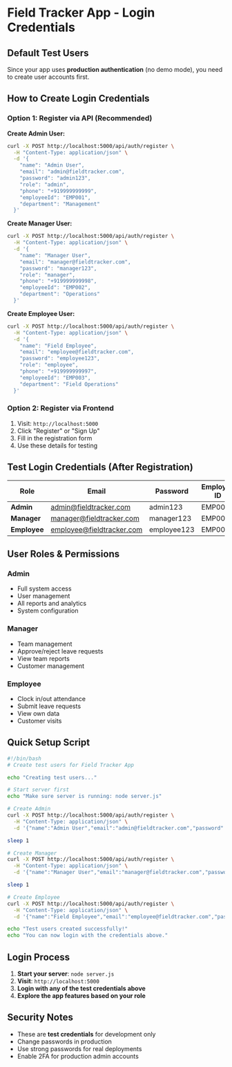 # Field Tracker App - Login Credentials

## Default Test Users

Since your app uses **production authentication** (no demo mode), you need to create user accounts first.

## How to Create Login Credentials

### Option 1: Register via API (Recommended)

**Create Admin User:**
```bash
curl -X POST http://localhost:5000/api/auth/register \
  -H "Content-Type: application/json" \
  -d '{
    "name": "Admin User",
    "email": "admin@fieldtracker.com",
    "password": "admin123",
    "role": "admin",
    "phone": "+919999999999",
    "employeeId": "EMP001",
    "department": "Management"
  }'
```

**Create Manager User:**
```bash
curl -X POST http://localhost:5000/api/auth/register \
  -H "Content-Type: application/json" \
  -d '{
    "name": "Manager User",
    "email": "manager@fieldtracker.com",
    "password": "manager123",
    "role": "manager",
    "phone": "+919999999998",
    "employeeId": "EMP002",
    "department": "Operations"
  }'
```

**Create Employee User:**
```bash
curl -X POST http://localhost:5000/api/auth/register \
  -H "Content-Type: application/json" \
  -d '{
    "name": "Field Employee",
    "email": "employee@fieldtracker.com",
    "password": "employee123",
    "role": "employee",
    "phone": "+919999999997",
    "employeeId": "EMP003",
    "department": "Field Operations"
  }'
```

### Option 2: Register via Frontend

1. Visit: `http://localhost:5000`
2. Click "Register" or "Sign Up"
3. Fill in the registration form
4. Use these details for testing

## Test Login Credentials (After Registration)

| Role | Email | Password | Employee ID |
|------|-------|----------|-------------|
| **Admin** | admin@fieldtracker.com | admin123 | EMP001 |
| **Manager** | manager@fieldtracker.com | manager123 | EMP002 |
| **Employee** | employee@fieldtracker.com | employee123 | EMP003 |

## User Roles & Permissions

### **Admin**
- Full system access
- User management
- All reports and analytics
- System configuration

### **Manager**
- Team management
- Approve/reject leave requests
- View team reports
- Customer management

### **Employee**
- Clock in/out attendance
- Submit leave requests
- View own data
- Customer visits

## Quick Setup Script

```bash
#!/bin/bash
# Create test users for Field Tracker App

echo "Creating test users..."

# Start server first
echo "Make sure server is running: node server.js"

# Create Admin
curl -X POST http://localhost:5000/api/auth/register \
  -H "Content-Type: application/json" \
  -d '{"name":"Admin User","email":"admin@fieldtracker.com","password":"admin123","role":"admin","phone":"+919999999999","employeeId":"EMP001","department":"Management"}'

sleep 1

# Create Manager  
curl -X POST http://localhost:5000/api/auth/register \
  -H "Content-Type: application/json" \
  -d '{"name":"Manager User","email":"manager@fieldtracker.com","password":"manager123","role":"manager","phone":"+919999999998","employeeId":"EMP002","department":"Operations"}'

sleep 1

# Create Employee
curl -X POST http://localhost:5000/api/auth/register \
  -H "Content-Type: application/json" \
  -d '{"name":"Field Employee","email":"employee@fieldtracker.com","password":"employee123","role":"employee","phone":"+919999999997","employeeId":"EMP003","department":"Field Operations"}'

echo "Test users created successfully!"
echo "You can now login with the credentials above."
```

## Login Process

1. **Start your server**: `node server.js`
2. **Visit**: `http://localhost:5000`
3. **Login with any of the test credentials above**
4. **Explore the app features based on your role**

## Security Notes

- These are **test credentials** for development only
- Change passwords in production
- Use strong passwords for real deployments
- Enable 2FA for production admin accounts
